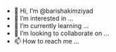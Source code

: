 - 👋 Hi, I’m @barishakimziyad
- 👀 I’m interested in ...
- 🌱 I’m currently learning ...
- 💞️ I’m looking to collaborate on ...
- 📫 How to reach me ...

<!---
barishakimziyad/barishakimziyad is a ✨ special ✨ repository because its `README.md` (this file) appears on your GitHub profile.
You can click the Preview link to take a look at your changes.
--->
